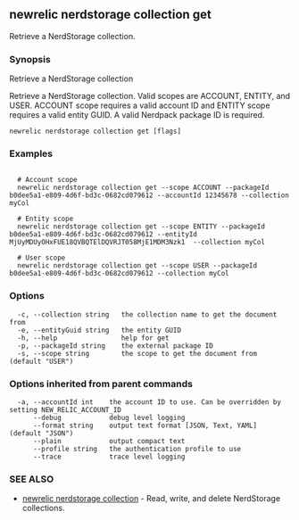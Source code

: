 ## newrelic nerdstorage collection get

Retrieve a NerdStorage collection.

### Synopsis

Retrieve a NerdStorage collection

Retrieve a NerdStorage collection.  Valid scopes are ACCOUNT, ENTITY, and USER.
ACCOUNT scope requires a valid account ID and ENTITY scope requires a valid entity
GUID.  A valid Nerdpack package ID is required.


```
newrelic nerdstorage collection get [flags]
```

### Examples

```

  # Account scope
  newrelic nerdstorage collection get --scope ACCOUNT --packageId b0dee5a1-e809-4d6f-bd3c-0682cd079612 --accountId 12345678 --collection myCol

  # Entity scope
  newrelic nerdstorage collection get --scope ENTITY --packageId b0dee5a1-e809-4d6f-bd3c-0682cd079612 --entityId MjUyMDUyOHxFUE18QVBQTElDQVRJT058MjE1MDM3Nzk1  --collection myCol

  # User scope
  newrelic nerdstorage collection get --scope USER --packageId b0dee5a1-e809-4d6f-bd3c-0682cd079612 --collection myCol

```

### Options

```
  -c, --collection string   the collection name to get the document from
  -e, --entityGuid string   the entity GUID
  -h, --help                help for get
  -p, --packageId string    the external package ID
  -s, --scope string        the scope to get the document from (default "USER")
```

### Options inherited from parent commands

```
  -a, --accountId int    the account ID to use. Can be overridden by setting NEW_RELIC_ACCOUNT_ID
      --debug            debug level logging
      --format string    output text format [JSON, Text, YAML] (default "JSON")
      --plain            output compact text
      --profile string   the authentication profile to use
      --trace            trace level logging
```

### SEE ALSO

* [newrelic nerdstorage collection](newrelic_nerdstorage_collection.md)	 - Read, write, and delete NerdStorage collections.

